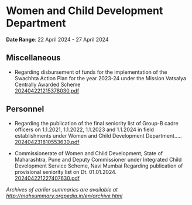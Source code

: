 # Women and Child Development Department

**Date Range**: 22 April 2024 - 27 April 2024


## Miscellaneous
- Regarding disbursement of funds for the implementation of the Swachhta Action Plan for the year 2023-24 under the Mission Vatsalya Centrally Awarded Scheme\
  [202404221215378030.pdf](https://gr.maharashtra.gov.in/Site/Upload/Government%20Resolutions/English/202404221215378030.pdf)

## Personnel
- Regarding the publication of the final seniority list of Group-B cadre officers on 1.1.2021, 1.1.2022, 1.1.2023 and 1.1.2024 in field establishments under Women and Child Development Department.....\
  [202404231810553630.pdf](https://gr.maharashtra.gov.in/Site/Upload/Government%20Resolutions/English/202404231810553630.pdf)

- Commissionerate of Women and Child Development, State of Maharashtra, Pune and Deputy Commissioner under Integrated Child Development Service Scheme, Navi Mumbai Regarding publication of provisional seniority list on Dt. 01.01.2024.\
  [202404221227407630.pdf](https://gr.maharashtra.gov.in/Site/Upload/Government%20Resolutions/English/202404221227407630.pdf)


*Archives of earlier summaries are available at http://mahsummary.orgpedia.in/en/archive.html*